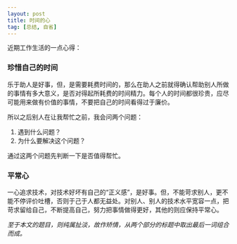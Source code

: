 ```yaml
---
layout: post
title: 时间的心
tag: [总结, 自省]
---
```


近期工作生活的一点心得：

### 珍惜自己的时间

乐于助人是好事，但，是需要耗费时间的，那么在助人之前就得确认帮助别人所做的事情有多大意义，是否对得起所耗费的时间精力。每个人的时间都很珍贵，应尽可能用来做有价值的事情，不要把自己的时间看得过于廉价。

所以之后别人在让我帮忙之前，我会问两个问题：

1. 遇到什么问题？
2. 为什么要解决这个问题？

通过这两个问题先判断一下是否值得帮忙。

### 平常心

一心追求技术，对技术好坏有自己的“正义感”，是好事。但，不能苛求别人，更不能不停评价吐槽，否则于己于人都无益处。对别人、别人的技术水平宽容一点，把苛求留给自己，不断提高自己，努力把事情做得更好，其他的则应保持平常心。


*至于本文的题目，则纯属扯淡，故作矫情，从两个部分的标题中取出最后一词组合而成。*
